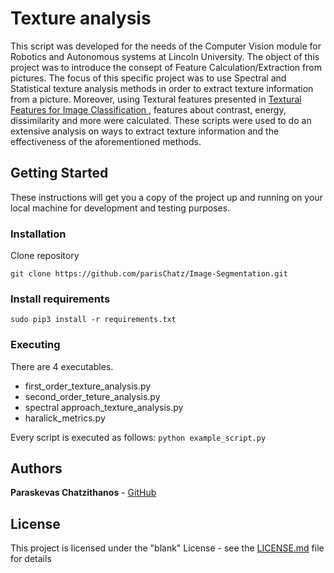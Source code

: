 # Texture analysis

This script was developed for the needs of the Computer Vision module for Robotics and Autonomous
systems at Lincoln University. 
The object of this project was to introduce the consept of Feature Calculation/Extraction from pictures.
The focus of this specific project was to use Spectral and Statistical texture analysis methods in order
to extract texture information from a picture. Moreover, using Textural features presented in [Textural Features for Image Classification
](https://ieeexplore.ieee.org/document/4309314), features about contrast, energy, dissimilarity and more were calculated.
These scripts were used to do an extensive analysis on ways to extract texture information and the 
effectiveness of the aforementioned methods.

## Getting Started

These instructions will get you a copy of the project up and running on your local machine for development and testing purposes.

### Installation
 
Clone repository
```
git clone https://github.com/parisChatz/Image-Segmentation.git
```
### Install requirements
```
sudo pip3 install -r requirements.txt
```


### Executing
There are 4 executables.
* first_order_texture_analysis.py
* second_order_teture_analysis.py
* spectral approach_texture_analysis.py
* haralick_metrics.py

Every script is executed as follows:
``` python example_script.py ```


## Authors

 **Paraskevas Chatzithanos**  - [GitHub](https://github.com/parisChatz)


## License

This project is licensed under the "blank" License - see the [LICENSE.md](LICENSE.md) file for details

